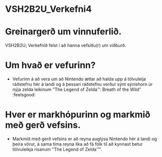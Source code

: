 # VSH2B2U_Verkefni4
# Greinargerð um vinnuferlið.
VSH2B2U; Verkefnið felst í að hanna vefsíðu(r) um viðburð.

# Um hvað er vefurinn?
* Vefurinn á að vera um að Nintendo ætlar að halda upp á tölvuleija ráðstefnu hér á landi og á þessari ráðstefnu verður sýnt sýnishorn úr nýja zelda leikinum "The Legend of Zelda™: Breath of the Wild" :feelsgood:

# Hver er markhópurinn og markmið með gerð vefsins.
* Markmið með gerð vefsins er að reyna auglýsa Nintendo hér á landi og þeira vörur, á sama tíma reyna líka að fá fólk til að kynnast betur tölvuleikja risanum "The Legend of Zelda™".
